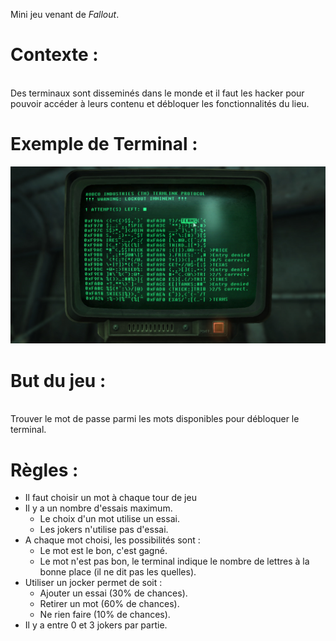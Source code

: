 Mini jeu venant de *Fallout*.

# Contexte :
<br>
Des terminaux sont disseminés dans le monde et il faut les hacker pour pouvoir accéder à leurs contenu et
débloquer les fonctionnalités du lieu.


# Exemple de Terminal :
<img src="TerminalImage.jpg">

# But du jeu :
<br>
Trouver le mot de passe parmi les mots disponibles pour débloquer le terminal.

# Règles :
- Il faut choisir un mot à chaque tour de jeu
- Il y a un nombre d'essais maximum.
    - Le choix d'un mot utilise un essai.
    - Les jokers n'utilise pas d'essai.
- A chaque mot choisi, les possibilités sont :
    - Le mot est le bon, c'est gagné.
    - Le mot n'est pas bon, le terminal indique le nombre de lettres à la bonne place (il ne dit pas les quelles).
- Utiliser un jocker permet de soit :
    - Ajouter un essai (30% de chances).
    - Retirer un mot (60% de chances).
    - Ne rien faire (10% de chances).
- Il y a entre 0 et 3 jokers par partie.
  
